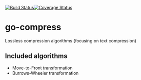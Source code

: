 [![Build Status](https://travis-ci.org/mattcunningham/go-compress.svg?branch=master)](https://travis-ci.org/mattcunningham/go-compress)[![Coverage Status](https://coveralls.io/repos/github/mattcunningham/go-compress/badge.svg?branch=master)](https://coveralls.io/github/mattcunningham/go-compress?branch=master)

# go-compress
Lossless compression algorithms (focusing on text compression)

## Included algorithms
* Move-to-Front transformation
* Burrows-Wheeler transformation
